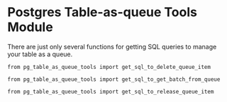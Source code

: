 # Postgres Table-as-queue Tools Module

There are just only several functions for getting SQL queries to manage your table as a queue. 

`from pg_table_as_queue_tools import get_sql_to_delete_queue_item`

`from pg_table_as_queue_tools import get_sql_to_get_batch_from_queue`

`from pg_table_as_queue_tools import get_sql_to_release_queue_item`
